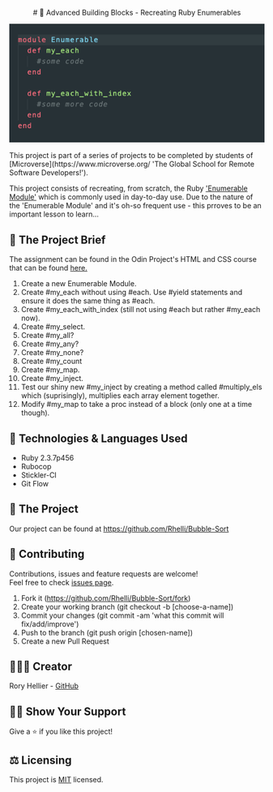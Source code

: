 <p align="center">
# 🧱 Advanced Building Blocks - Recreating Ruby Enumerables
</p>

<p align = "center">
<img alt="Ruby's Enumerable Module" src="enumerables-preview.png"/></a>
</p>
This project is part of a series of projects to be completed by students of [Microverse](https://www.microverse.org/ 'The Global School for Remote Software Developers!').

This project consists of recreating, from scratch, the Ruby ['Enumerable Module'](https://blog.appsignal.com/2018/05/29/ruby-magic-enumerable-and-enumerator.html) which is commonly used in day-to-day use. Due to the nature of the 'Enumerable Module' and it's oh-so frequent use - this prroves to be an important lesson to learn...

## 📏 The Project Brief

The assignment can be found in the Odin Project's HTML and CSS course that can be found [here.](https://www.theodinproject.com/courses/ruby-programming/lessons/advanced-building-blocks)

  1. Create a new Enumerable Module.
  2. Create #my_each without using #each. Use #yield statements and ensure it does the same thing as #each.
  3. Create #my_each_with_index (still not using #each but rather #my_each now).
  4. Create #my_select.
  5. Create #my_all?
  6. Create #my_any?
  7. Create #my_none?
  8. Create #my_count
  9. Create #my_map.
  10. Create #my_inject.
  11. Test our shiny new #my_inject by creating a method called #multiply_els which (suprisingly), multiplies each array element together.
  12. Modify #my_map to take a proc instead of a block (only one at a time though).

## 🧰 Technologies & Languages Used

- Ruby 2.3.7p456
- Rubocop
- Stickler-CI
- Git Flow

## 🤯 The Project

Our project can be found at https://github.com/Rhelli/Bubble-Sort

## 💌 Contributing

Contributions, issues and feature requests are welcome!<br />Feel free to check [issues page](https://github.com/Rhelli/Bubble-Sort/issues).

1. Fork it (https://github.com/Rhelli/Bubble-Sort/fork)
2. Create your working branch (git checkout -b [choose-a-name])
3. Commit your changes (git commit -am 'what this commit will fix/add/improve')
4. Push to the branch (git push origin [chosen-name])
5. Create a new Pull Request

## 👨🏾‍💻 Creator

Rory Hellier - [GitHub](https://github.com/Rhelli)

## 👍🏽 Show Your Support

Give a ⭐️ if you like this project!

## ⚖️ Licensing

This project is [MIT](https://github.com/Rhelli/Bubble-Sortdevelopment/LICENSE.txt) licensed.
